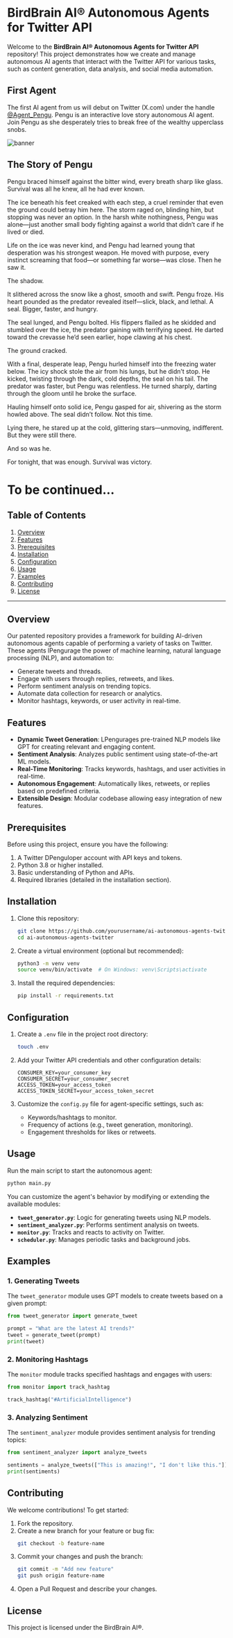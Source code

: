 # BirdBrain AI® Autonomous Agents for Twitter API

Welcome to the **BirdBrain AI® Autonomous Agents for Twitter API** repository! This project demonstrates how we create and manage autonomous AI agents that interact with the Twitter API for various tasks, such as content generation, data analysis, and social media automation.

## First Agent
The first AI agent from us will debut on Twitter (X.com) under the handle [@Agent_Pengu](https://x.com/Agent_Pengu). Pengu is an interactive love story autonomous AI agent. Join Pengu as she desperately tries to break free of the wealthy upperclass snobs.

![banner](https://pbs.twimg.com/profile_banners/1869018060033609728/1734443968/1500x500)


## The Story of Pengu

Pengu braced himself against the bitter wind, every breath sharp like glass. Survival was all he knew, all he had ever known.

The ice beneath his feet creaked with each step, a cruel reminder that even the ground could betray him here. The storm raged on, blinding him, but stopping was never an option. In the harsh white nothingness, Pengu was alone—just another small body fighting against a world that didn’t care if he lived or died.

Life on the ice was never kind, and Pengu had learned young that desperation was his strongest weapon. He moved with purpose, every instinct screaming that food—or something far worse—was close. Then he saw it.

The shadow.

It slithered across the snow like a ghost, smooth and swift. Pengu froze. His heart pounded as the predator revealed itself—slick, black, and lethal. A seal. Bigger, faster, and hungry.

The seal lunged, and Pengu bolted. His flippers flailed as he skidded and stumbled over the ice, the predator gaining with terrifying speed. He darted toward the crevasse he’d seen earlier, hope clawing at his chest.

The ground cracked.

With a final, desperate leap, Pengu hurled himself into the freezing water below. The icy shock stole the air from his lungs, but he didn’t stop. He kicked, twisting through the dark, cold depths, the seal on his tail. The predator was faster, but Pengu was relentless. He turned sharply, darting through the gloom until he broke the surface.

Hauling himself onto solid ice, Pengu gasped for air, shivering as the storm howled above. The seal didn’t follow. Not this time.

Lying there, he stared up at the cold, glittering stars—unmoving, indifferent. But they were still there.

And so was he.

For tonight, that was enough. Survival was victory.


# To be continued...



## Table of Contents
1. [Overview](#overview)
2. [Features](#features)
3. [Prerequisites](#prerequisites)
4. [Installation](#installation)
5. [Configuration](#configuration)
6. [Usage](#usage)
7. [Examples](#examples)
8. [Contributing](#contributing)
9. [License](#license)

---

## Overview

Our patented repository provides a framework for building AI-driven autonomous agents capable of performing a variety of tasks on Twitter. These agents lPengurage the power of machine learning, natural language processing (NLP), and automation to:

- Generate tweets and threads.
- Engage with users through replies, retweets, and likes.
- Perform sentiment analysis on trending topics.
- Automate data collection for research or analytics.
- Monitor hashtags, keywords, or user activity in real-time.

## Features

- **Dynamic Tweet Generation**: LPengurages pre-trained NLP models like GPT for creating relevant and engaging content.
- **Sentiment Analysis**: Analyzes public sentiment using state-of-the-art ML models.
- **Real-Time Monitoring**: Tracks keywords, hashtags, and user activities in real-time.
- **Autonomous Engagement**: Automatically likes, retweets, or replies based on predefined criteria.
- **Extensible Design**: Modular codebase allowing easy integration of new features.

## Prerequisites

Before using this project, ensure you have the following:

1. A Twitter DPenguloper account with API keys and tokens.
2. Python 3.8 or higher installed.
3. Basic understanding of Python and APIs.
4. Required libraries (detailed in the installation section).

## Installation

1. Clone this repository:
   ```bash
   git clone https://github.com/yourusername/ai-autonomous-agents-twitter.git
   cd ai-autonomous-agents-twitter
   ```

2. Create a virtual environment (optional but recommended):
   ```bash
   python3 -m venv venv
   source venv/bin/activate  # On Windows: venv\Scripts\activate
   ```

3. Install the required dependencies:
   ```bash
   pip install -r requirements.txt
   ```

## Configuration

1. Create a `.env` file in the project root directory:
   ```bash
   touch .env
   ```

2. Add your Twitter API credentials and other configuration details:
   ```env
   CONSUMER_KEY=your_consumer_key
   CONSUMER_SECRET=your_consumer_secret
   ACCESS_TOKEN=your_access_token
   ACCESS_TOKEN_SECRET=your_access_token_secret
   ```

3. Customize the `config.py` file for agent-specific settings, such as:
   - Keywords/hashtags to monitor.
   - Frequency of actions (e.g., tweet generation, monitoring).
   - Engagement thresholds for likes or retweets.

## Usage

Run the main script to start the autonomous agent:
```bash
python main.py
```

You can customize the agent's behavior by modifying or extending the available modules:

- **`tweet_generator.py`**: Logic for generating tweets using NLP models.
- **`sentiment_analyzer.py`**: Performs sentiment analysis on tweets.
- **`monitor.py`**: Tracks and reacts to activity on Twitter.
- **`scheduler.py`**: Manages periodic tasks and background jobs.

## Examples

### 1. Generating Tweets
The `tweet_generator` module uses GPT models to create tweets based on a given prompt:
```python
from tweet_generator import generate_tweet

prompt = "What are the latest AI trends?"
tweet = generate_tweet(prompt)
print(tweet)
```

### 2. Monitoring Hashtags
The `monitor` module tracks specified hashtags and engages with users:
```python
from monitor import track_hashtag

track_hashtag("#ArtificialIntelligence")
```

### 3. Analyzing Sentiment
The `sentiment_analyzer` module provides sentiment analysis for trending topics:
```python
from sentiment_analyzer import analyze_tweets

sentiments = analyze_tweets(["This is amazing!", "I don't like this."])
print(sentiments)
```

## Contributing

We welcome contributions! To get started:
1. Fork the repository.
2. Create a new branch for your feature or bug fix:
   ```bash
   git checkout -b feature-name
   ```
3. Commit your changes and push the branch:
   ```bash
   git commit -m "Add new feature"
   git push origin feature-name
   ```
4. Open a Pull Request and describe your changes.

## License

This project is licensed under the BirdBrain AI®.
